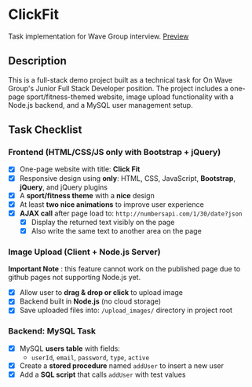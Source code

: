 # ClickFit

Task implementation for Wave Group interview. [Preview](https://barhoune.github.io/ClickFit/)

## Description

This is a full-stack demo project built as a technical task for On Wave Group's Junior Full Stack Developer position. The project includes a one-page sport/fitness-themed website, image upload functionality with a Node.js backend, and a MySQL user management setup.

## Task Checklist

### Frontend (HTML/CSS/JS only with Bootstrap + jQuery)

- [x] One-page website with title: **Click Fit**
- [x] Responsive design using **only**: HTML, CSS, JavaScript, **Bootstrap**, **jQuery**, and jQuery plugins
- [x] A **sport/fitness theme** with a **nice** design
- [x] At least **two nice animations** to improve user experience
- [x] **AJAX call** after page load to: `http://numbersapi.com/1/30/date?json`
  - [x] Display the returned text visibly on the page
  - [x] Also write the same text to another area on the page

### Image Upload (Client + Node.js Server)
**Important Note** : this feature cannot work on the published page due to github pages not supporting Node.js yet.

- [x] Allow user to **drag & drop or click** to upload image
- [x] Backend built in **Node.js** (no cloud storage)
- [x] Save uploaded files into: `/upload_images/` directory in project root

### Backend: MySQL Task

- [x] MySQL **users table** with fields:
  - `userId`, `email`, `password`, `type`, `active`
- [x] Create a **stored procedure** named `addUser` to insert a new user
- [x] Add a **SQL script** that calls `addUser` with test values
